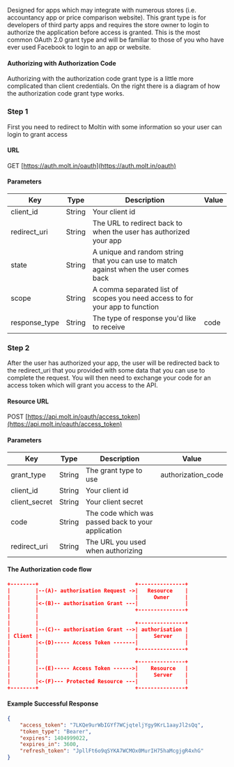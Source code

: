 Designed for apps which may integrate with numerous stores (i.e. accountancy app or price comparison website). This grant type is for developers of third party apps and requires the store owner to login to authorize the application before access is granted. This is the most common OAuth 2.0 grant type and will be familiar to those of you who have ever used Facebook to login to an app or website.

#### Authorizing with Authorization Code
Authorizing with the authorization code grant type is a little more complicated than client credentials. On the right there is a diagram of how the authorization code grant type works.

### Step 1
First you need to redirect to Moltin with some information so your user can login to grant access

#### URL
GET [https://auth.molt.in/oauth](https://auth.molt.in/oauth)

#### Parameters
Key | Type | Description | Value
--- | ---- | ----------- | -----
client_id | String | Your client id
redirect_uri | String | The URL to redirect back to when the user has authorized your app
state | String | A unique and random string that you can use to match against when the user comes back
scope | String | A comma separated list of scopes you need access to for your app to function
response_type | String | The type of response you'd like to receive | code


### Step 2
After the user has authorized your app, the user will be redirected back to the redirect_uri that you provided with some data that you can use to complete the request. You will then need to exchange your code for an access token which will grant you access to the API.

#### Resource URL
POST [https://api.molt.in/oauth/access_token](https://api.molt.in/oauth/access_token)

#### Parameters
Key | Type | Description | Value
--- | ---- | ----------- | -----
grant_type | String | The grant type to use | authorization_code
client_id | String | Your client id
client_secret | String | Your client secret
code | String | The code which was passed back to your application
redirect_uri | String | The URL you used when authorizing

<!--code-->
#### The Authorization code flow
``` json
+--------+                               +---------------+
|        |--(A)- authorisation Request ->|   Resource    |
|        |                               |     Owner     |
|        |<-(B)-- authorisation Grant ---|               |
|        |                               +---------------+
|        |
|        |                               +---------------+
|        |--(C)-- authorisation Grant -->| authorisation |
| Client |                               |     Server    |
|        |<-(D)----- Access Token -------|               |
|        |                               +---------------+
|        |
|        |                               +---------------+
|        |--(E)----- Access Token ------>|    Resource   |
|        |                               |     Server    |
|        |<-(F)--- Protected Resource ---|               |
+--------+                               +---------------+
```

#### Example Successful Response
``` json
{
    "access_token": "7LKQe9urWbIGYf7WCjqteljYgy9KrL1aayJl2sQq",
    "token_type": "Bearer",
    "expires": 1404999022,
    "expires_in": 3600,
    "refresh_token": "JpllFt6o9qSYKA7WCMOx0MurIH75haMcgjgR4xhG"
}
```
<!--/code-->